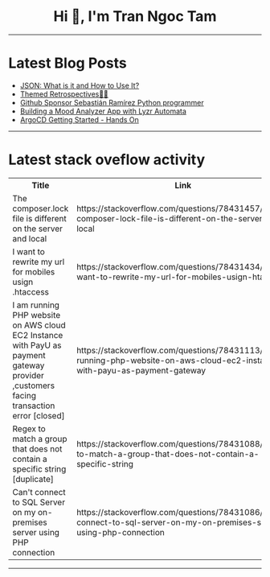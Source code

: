 <h1 align="center">Hi 👋, I'm Tran Ngoc Tam</h1>

---

# Latest Blog Posts 
<!-- BLOG-POST-LIST:START -->
- [JSON: What is it and How to Use It?](https://dev.to/tahsinsoyak/json-what-is-it-and-how-to-use-it-3cj5)
- [Themed Retrospectives🎡🍄](https://dev.to/mattlewandowski93/themed-retrospectives-2f6p)
- [Github Sponsor Sebastián Ramírez Python programmer](https://dev.to/szabgab/github-sponsor-sebastian-ramirez-python-programmer-do9)
- [Building a Mood Analyzer App with Lyzr Automata](https://dev.to/akshay007/building-a-mood-analyzer-app-with-lyzr-automata-1007)
- [ArgoCD Getting Started - Hands On](https://dev.to/ruanbekker/argocd-getting-started-hands-on-1ljb)
<!-- BLOG-POST-LIST:END -->

---

# Latest stack oveflow activity
<table>
  <tr><th>Title</th><th>Link</th></tr>
  <!-- STACKOVERFLOW:START --><tr><td>The composer.lock file is different on the server and local</td><td>https://stackoverflow.com/questions/78431457/the-composer-lock-file-is-different-on-the-server-and-local</td></tr><tr><td>I want to rewrite my url for mobiles usign .htaccess</td><td>https://stackoverflow.com/questions/78431434/i-want-to-rewrite-my-url-for-mobiles-usign-htaccess</td></tr><tr><td>I am running PHP website on AWS cloud EC2 Instance with PayU as payment gateway provider ,customers facing transaction error [closed]</td><td>https://stackoverflow.com/questions/78431113/i-am-running-php-website-on-aws-cloud-ec2-instance-with-payu-as-payment-gateway</td></tr><tr><td>Regex to match a group that does not contain a specific string [duplicate]</td><td>https://stackoverflow.com/questions/78431088/regex-to-match-a-group-that-does-not-contain-a-specific-string</td></tr><tr><td>Can&#39;t connect to SQL Server on my on-premises server using PHP connection</td><td>https://stackoverflow.com/questions/78431086/cant-connect-to-sql-server-on-my-on-premises-server-using-php-connection</td></tr><!-- STACKOVERFLOW:END -->
</table>

---


